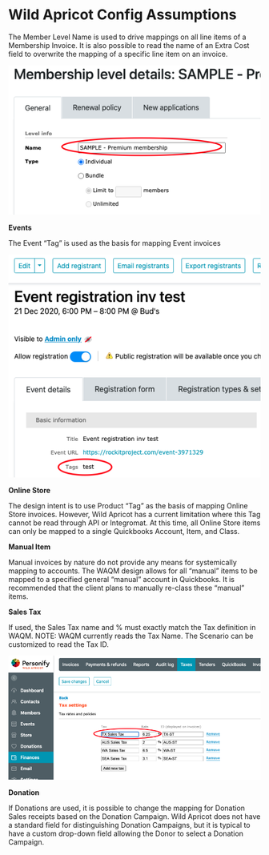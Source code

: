 # Wild Apricot Config Assumptions

The Member Level Name is used to drive mappings on all line items of a Membership Invoice. It is also possible to read the name of an Extra Cost field to overwrite the mapping of a specific line item on an invoice.

![](../.gitbook/assets/8.png)

**Events**

The Event “Tag” is used as the basis for mapping Event invoices

![](../.gitbook/assets/9.png)

**Online Store**

The design intent is to use Product “Tag” as the basis of mapping Online Store invoices. However, Wild Apricot has a current limitation where this Tag cannot be read through API or Integromat.  At this time, all Online Store items can only be mapped to a single Quickbooks Account, Item, and Class.

**Manual Item**

Manual invoices by nature do not provide any means for systemically mapping to accounts. The WAQM design allows for all “manual” items to be mapped to a specified general “manual” account in Quickbooks. It is recommended that the client plans to manually re-class these “manual” items.

**Sales Tax**

If used, the Sales Tax name and % must exactly match the Tax definition in WAQM. NOTE: WAQM currently reads the Tax Name. The Scenario can be customized to read the Tax ID.

![](../.gitbook/assets/10.png)

**Donation**

If Donations are used, it is possible to change the mapping for Donation Sales receipts based on the Donation Campaign.  Wild Apricot does not have a standard field for distinguishing Donation Campaigns, but it is typical to have a custom drop-down field allowing the Donor to select a Donation Campaign.  


